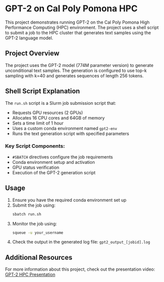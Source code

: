 # GPT-2 on Cal Poly Pomona HPC

This project demonstrates running GPT-2 on the Cal Poly Pomona High Performance Computing (HPC) environment. The project uses a shell script to submit a job to the HPC cluster that generates text samples using the GPT-2 language model.

## Project Overview

The project uses the GPT-2 model (774M parameter version) to generate unconditional text samples. The generation is configured to use top-k sampling with k=40 and generates sequences of length 256 tokens.

## Shell Script Explanation

The `run.sh` script is a Slurm job submission script that:
- Requests GPU resources (2 GPUs)
- Allocates 16 CPU cores and 64GB of memory
- Sets a time limit of 1 hour
- Uses a custom conda environment named `gpt2-env`
- Runs the text generation script with specified parameters

### Key Script Components:
- `#SBATCH` directives configure the job requirements
- Conda environment setup and activation
- GPU status verification
- Execution of the GPT-2 generation script

## Usage

1. Ensure you have the required conda environment set up
2. Submit the job using:
   ```bash
   sbatch run.sh
   ```
3. Monitor the job using:
   ```bash
   squeue -u your_username
   ```
4. Check the output in the generated log file: `gpt2_output_[jobid].log`

## Additional Resources

For more information about this project, check out the presentation video:
[GPT-2 HPC Presentation](https://www.youtube.com/watch?v=AGwYorbxvgg)